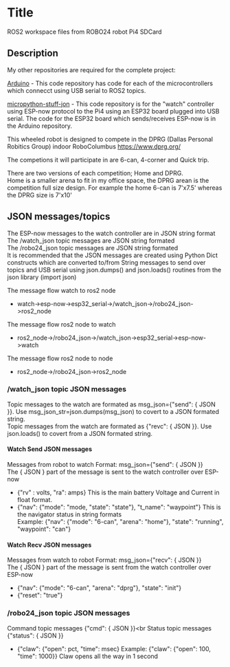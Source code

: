 # Title
ROS2 workspace files from ROBO24 robot Pi4 SDCard

## Description
My other repositories are required for the complete project:

[Arduino](https://github.com/mikew123/Arduino) - This code repository has code for each of the microcontrollers which connecct using USB serial to ROS2 topics.

[micropython-stuff-jon](https://github.com/mikew123/micropython-stuff-jon) - This code repository is for the "watch" controller using ESP-now protocol to the Pi4 using an ESP32 board plugged into USB serial. The code for the ESP32 board which sends/receives ESP-now is in the Arduino repository.

This wheeled robot is designed to compete in the DPRG (Dallas Personal Robitics Group) indoor RoboColumbus 
https://www.dprg.org/

The competions it will participate in are 6-can, 4-corner and Quick trip.

There are two versions of each competition; Home and DPRG.<br>
Home is a smaller arena to fit in my office space, the DPRG arean is the competition full size design. For example the home 6-can is 7'x7.5' whereas the DPRG size is 7'x10'

## JSON messages/topics
The ESP-now messages to the watch controller are in JSON string format<br>
The /watch_json topic messages are JSON string formated<br>
The /robo24_json topic messages are JSON string formated<br>
It is recommended that the JSON messages are created using Python Dict constructs which are converted to/from String messages to send over topics and USB serial using json.dumps() and json.loads() routines from the json library (import json)<br>

The message flow watch to ros2 node
- watch->esp-now->esp32_serial->/watch_json->/robo24_json->ros2_node<br>

The message flow ros2 node to watch
- ros2_node->/robo24_json->/watch_json->esp32_serial->esp-now->watch<br>

The message flow ros2 node to node
- ros2_node->/robo24_json->ros2_node<br>


### /watch_json topic JSON messages
Topic messages to the watch are formated as msg_json={"send": {  JSON   }}. Use msg_json_str=json.dumps(msg_json) to covert to a JSON formated string.<br>
Topic messages from the watch are formated as {"revc": {  JSON   }}. Use json.loads() to covert from a JSON formated string.

#### Watch Send JSON messages
Messages from robot to watch Format: msg_json={"send": {  JSON   }}<br>
The { JSON } part of the message is sent to the watch controller over ESP-now<br>
- {"rv" : volts, "ra": amps} This is the main battery Voltage and Current in float format.<br>
- {"nav": {"mode": "mode, "state": "state"}, "t_name": "waypoint"} This is the navigator status in string formats<br>
  Example: {"nav": {"mode": "6-can", "arena": "home"}, "state": "running", "waypoint": "can"}<br>
  
#### Watch Recv JSON messages
Messages from watch to robot Format: msg_json={"recv": {  JSON   }}<br>
The { JSON } part of the message is sent from the watch controller over ESP-now<br>
- {"nav": {"mode": "6-can", "arena": "dprg"}, "state": "init"}<br>
- {"reset": "true"}<br>

### /robo24_json topic JSON messages
Command topic messages {"cmd": { JSON }}<br
Status topic messages {"status": { JSON }}<br>

- {"claw": {"open": pct, "time": msec}
  Example: {"claw": {"open": 100, "time": 1000}} Claw opens all the way in 1 second




